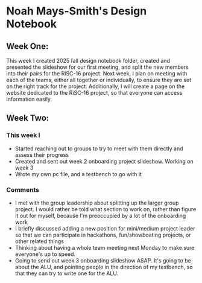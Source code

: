# Noah Mays-Smith's Design Notebook

## Week One:
This week I created 2025 fall design notebook folder, created and presented the slideshow for our first meeting, 
and split the new members into their pairs for the RiSC-16 project. Next week, I plan on meeting with each of the teams,
either all together or individually, to ensure they are set on the right track for the project. Additionally, I will create 
a page on the website dedicated to the RiSC-16 project, so that everyone can access information easily. 

## Week Two:
### This week I
- Started reaching out to groups to try to meet with them directly and assess their progress
- Created and sent out week 2 onboarding project slideshow. Working on week 3
- Wrote my own pc file, and a testbench to go with it

### Comments
- I met with the group leadership about splitting up the larger group project. I would rather be told what section to work on, rather than figure it out for myself, because I'm preoccupied by a lot of the onboarding work
- I briefly discussed adding a new position for mini/medium project leader so that we can participate in hackathons, fun/showboating projects, or other related things
- Thinking about having a whole team meeting next Monday to make sure everyone's up to speed.
- Going to send out week 3 onboarding slideshow ASAP. It's going to be about the ALU, and pointing people in the direction of my testbench, so that they can try to write one for the ALU.
